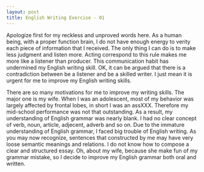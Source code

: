 ```yaml
---
layout: post
title: English Writing Exercise - 01
---
```

Apologize first for my reckless and unproved words here. As a human being, with a proper function brain, I do not have enough energy to verity each piece of information that I received. The only thing I can do is to make less judgment and listen more. Acting correspond to this rule makes me more like a listener than producer. This communication habit has undermined my English writing skill. OK, it can be argued that there is a contradiction between be a listener and be a skilled writer. I just mean it is urgent for me to improve my English writing skills.

There are so many motivations for me to improve my writing skills. The major one is my wife. When I was an adolescent, most of my behavior was largely affected by frontal lobes, in short I was an assXXX. Therefore my mid-school performance was not that outstanding. As a result, my understanding of English grammar was nearly blank. I had no clear concept of verb, noun, article, adjecent, adverb and so on. Due to the immature understanding of English grammar, I faced big trouble of English writing. As you may now recognize, sentences that constructed by me may have very loose semantic meanings and relations. I do not know how to compose a clear and structured essay. Oh, about my wife, because she make fun of my grammar mistake, so I decide to improve my English grammar both oral and written.